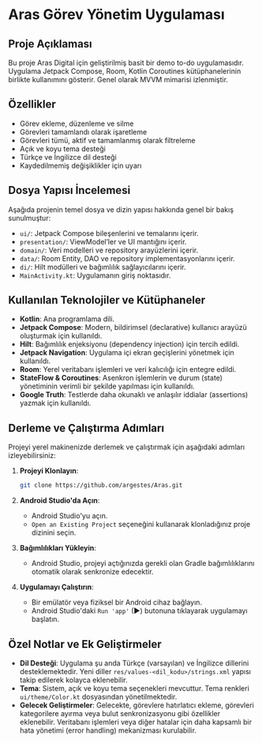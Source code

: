 # Aras Görev Yönetim Uygulaması

## Proje Açıklaması

Bu proje Aras Digital için geliştirilmiş basit bir demo to-do uygulamasıdır. Uygulama Jetpack Compose, Room, Kotlin Coroutines kütüphanelerinin birlikte kullanımını gösterir. Genel olarak MVVM mimarisi izlenmiştir.

## Özellikler

- Görev ekleme, düzenleme ve silme
- Görevleri tamamlandı olarak işaretleme
- Görevleri tümü, aktif ve tamamlanmış olarak filtreleme
- Açık ve koyu tema desteği
- Türkçe ve İngilizce dil desteği
- Kaydedilmemiş değişiklikler için uyarı

## Dosya Yapısı İncelemesi

Aşağıda projenin temel dosya ve dizin yapısı hakkında genel bir bakış sunulmuştur:

- `ui/`: Jetpack Compose bileşenlerini ve temalarını içerir.
- `presentation/`: ViewModel’ler ve UI mantığını içerir.
- `domain/`: Veri modelleri ve repository arayüzlerini içerir.
- `data/`: Room Entity, DAO ve repository implementasyonlarını içerir.
- `di/`: Hilt modülleri ve bağımlılık sağlayıcılarını içerir.
- `MainActivity.kt`: Uygulamanın giriş noktasıdır.

## Kullanılan Teknolojiler ve Kütüphaneler

- **Kotlin**: Ana programlama dili.
- **Jetpack Compose**: Modern, bildirimsel (declarative) kullanıcı arayüzü oluşturmak için kullanıldı.
- **Hilt**: Bağımlılık enjeksiyonu (dependency injection) için tercih edildi.
- **Jetpack Navigation**: Uygulama içi ekran geçişlerini yönetmek için kullanıldı.
- **Room**: Yerel veritabanı işlemleri ve veri kalıcılığı için entegre edildi.
- **StateFlow & Coroutines**: Asenkron işlemlerin ve durum (state) yönetiminin verimli bir şekilde yapılması için kullanıldı.
- **Google Truth**: Testlerde daha okunaklı ve anlaşılır iddialar (assertions) yazmak için kullanıldı.

## Derleme ve Çalıştırma Adımları

Projeyi yerel makinenizde derlemek ve çalıştırmak için aşağıdaki adımları izleyebilirsiniz:

1.  **Projeyi Klonlayın**:
    ```bash
    git clone https://github.com/argestes/Aras.git
    ```

2.  **Android Studio'da Açın**:
    - Android Studio'yu açın.
    - `Open an Existing Project` seçeneğini kullanarak klonladığınız proje dizinini seçin.

3.  **Bağımlılıkları Yükleyin**:
    - Android Studio, projeyi açtığınızda gerekli olan Gradle bağımlılıklarını otomatik olarak senkronize edecektir.

4.  **Uygulamayı Çalıştırın**:
    - Bir emülatör veya fiziksel bir Android cihaz bağlayın.
    - Android Studio'daki `Run 'app'` (▶) butonuna tıklayarak uygulamayı başlatın.

## Özel Notlar ve Ek Geliştirmeler

- **Dil Desteği**: Uygulama şu anda Türkçe (varsayılan) ve İngilizce dillerini desteklemektedir. Yeni diller `res/values-<dil_kodu>/strings.xml` yapısı takip edilerek kolayca eklenebilir.
- **Tema**: Sistem, açık ve koyu tema seçenekleri mevcuttur. Tema renkleri `ui/theme/Color.kt` dosyasından yönetilmektedir.
- **Gelecek Geliştirmeler**: Gelecekte, görevlere hatırlatıcı ekleme, görevleri kategorilere ayırma veya bulut senkronizasyonu gibi özellikler eklenebilir. Veritabanı işlemleri veya diğer hatalar için daha kapsamlı bir hata yönetimi (error handling) mekanizması kurulabilir.
